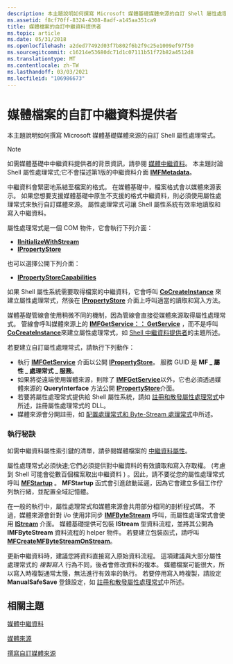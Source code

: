 ```yaml
---
description: 本主題說明如何撰寫 Microsoft 媒體基礎媒體來源的自訂 Shell 屬性處理常式。
ms.assetid: f8cf70ff-8324-4308-8adf-a145aa351ca9
title: 媒體檔案的自訂中繼資料提供者
ms.topic: article
ms.date: 05/31/2018
ms.openlocfilehash: a2ded77492d03f7b802f6b2f9c25e1009ef97f50
ms.sourcegitcommit: c16214e53680dc71d1c07111b51f72b82a4512d8
ms.translationtype: MT
ms.contentlocale: zh-TW
ms.lasthandoff: 03/03/2021
ms.locfileid: "106986673"
---
```

# <a name="custom-metadata-providers-for-media-files"></a>媒體檔案的自訂中繼資料提供者

本主題說明如何撰寫 Microsoft 媒體基礎媒體來源的自訂 Shell 屬性處理常式。

> [!Note]  
> 如需媒體基礎中中繼資料提供者的背景資訊，請參閱 [媒體中繼資料](media-metadata.md)。 本主題討論 Shell 屬性處理常式;它不會描述第1版的中繼資料介面 [**IMFMetadata**](/windows/desktop/api/mfidl/nn-mfidl-imfmetadata)。

 

中繼資料會緊密地系結至檔案的格式。 在媒體基礎中，檔案格式會以媒體來源表示。 如果您想要支援媒體基礎中原生不支援的格式中繼資料，則必須使用屬性處理常式來執行自訂媒體來源。 屬性處理常式可讓 Shell 屬性系統有效率地讀取和寫入中繼資料。

屬性處理常式是一個 COM 物件，它會執行下列介面：

-   [**IInitializeWithStream**](/windows/win32/api/propsys/nn-propsys-iinitializewithstream)
-   [**IPropertyStore**](/windows/win32/api/propsys/nn-propsys-ipropertystore)

也可以選擇公開下列介面：

-   [**IPropertyStoreCapabilities**](/windows/win32/api/propsys/nn-propsys-ipropertystorecapabilities)

如果 Shell 屬性系統需要取得檔案的中繼資料，它會呼叫 [**CoCreateInstance**](/windows/win32/api/combaseapi/nf-combaseapi-cocreateinstance) 來建立屬性處理常式，然後在 [**IPropertyStore**](/windows/win32/api/propsys/nn-propsys-ipropertystore) 介面上呼叫適當的讀取和寫入方法。

媒體基礎管線會使用稍微不同的機制，因為管線會直接從媒體來源取得屬性處理常式。 管線會呼叫媒體來源上的 [**IMFGetService：： GetService**](/windows/desktop/api/mfidl/nf-mfidl-imfgetservice-getservice) ，而不是呼叫 [**CoCreateInstance**](/windows/win32/api/combaseapi/nf-combaseapi-cocreateinstance)來建立屬性處理常式，如 [Shell 中繼資料提供者](shell-metadata-providers.md)的主題所述。

若要建立自訂屬性處理常式，請執行下列動作：

-   執行 [**IMFGetService**](/windows/desktop/api/mfidl/nn-mfidl-imfgetservice) 介面以公開 [**IPropertyStore**](/windows/win32/api/propsys/nn-propsys-ipropertystore)。 服務 GUID 是 **MF \_ 屬性 \_ 處理常式 \_ 服務**。
-   如果將從遠端使用媒體來源，則除了 [**IMFGetService**](/windows/desktop/api/mfidl/nn-mfidl-imfgetservice)以外，它也必須透過媒體來源的 **QueryInterface** 方法公開 [**IPropertyStore**](/windows/win32/api/propsys/nn-propsys-ipropertystore)介面。
-   若要將屬性處理常式提供給 Shell 屬性系統，請如 [註冊和散發屬性處理常式](../properties/prophand-reg-dist.md)中所述，註冊屬性處理常式的 DLL。
-   媒體來源會分開註冊，如 [配置處理常式和 Byte-Stream 處理常式](scheme-handlers-and-byte-stream-handlers.md)中所述。

### <a name="implementation-tips"></a>執行秘訣

如需中繼資料屬性索引鍵的清單，請參閱媒體檔案的 [中繼資料屬性](metadata-properties-for-media-files.md)。

屬性處理常式必須快速;它們必須提供對中繼資料的有效讀取和寫入存取權。  (考慮到 Shell 可能會從數百個檔案取出中繼資料 ) 。因此，請不要從您的屬性處理常式呼叫 [**MFStartup**](/windows/desktop/api/mfapi/nf-mfapi-mfstartup) 。 **MFStartup** 函式會引進啟動延遲，因為它會建立多個工作佇列執行緒，並配置全域記憶體。

在一般的執行中，屬性處理常式和媒體來源會共用部分相同的剖析程式碼。 不過，媒體來源會針對 i/o 使用非同步 [**IMFByteStream**](/windows/desktop/api/mfobjects/nn-mfobjects-imfbytestream) 呼叫，而屬性處理常式會使用 [**IStream**](/windows/win32/api/objidl/nn-objidl-istream) 介面。 媒體基礎提供可包裝 **IStream** 型資料流程，並將其公開為 **IMFByteStream** 資料流程的 helper 物件。 若要建立包裝函式，請呼叫 [**MFCreateMFByteStreamOnStream**](/windows/desktop/api/mfidl/nf-mfidl-mfcreatemfbytestreamonstream)。

更新中繼資料時，建議您將資料直接寫入原始資料流程。 這項建議與大部分屬性處理常式的 *複製寫入* 行為不同，後者會修改資料的複本。 媒體檔案可能很大，所以寫入時複製通常太慢，無法進行有效率的執行。 若要停用寫入時複製，請設定 **ManualSafeSave** 登錄設定，如 [註冊和散發屬性處理常式](../properties/prophand-reg-dist.md)中所述。

## <a name="related-topics"></a>相關主題

<dl> <dt>

[媒體中繼資料](media-metadata.md)
</dt> <dt>

[媒體來源](media-sources.md)
</dt> <dt>

[撰寫自訂媒體來源](writing-a-custom-media-source.md)
</dt> </dl>

 

 
